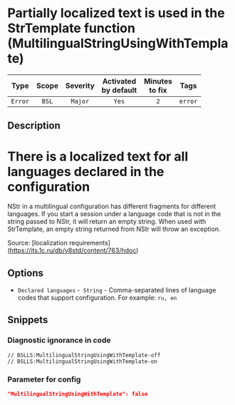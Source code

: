 # Partially localized text is used in the StrTemplate function (MultilingualStringUsingWithTemplate)

| Type | Scope | Severity | Activated<br/>by default | Minutes<br/>to fix | Tags |
| :-: | :-: | :-: | :-: | :-: | :-: |
| `Error` | `BSL` | `Major` | `Yes` | `2` | `error` |

<!-- Блоки выше заполняются автоматически, не трогать -->
## Description

# There is a localized text for all languages declared in the configuration

NStr in a multilingual configuration has different fragments for different languages.
If you start a session under a language code that is not in the string passed to NStr, it will return an empty string.
When used with StrTemplate, an empty string returned from NStr will throw an exception.

Source: [localization requirements] (https://its.1c.ru/db/v8std/content/763/hdoc)

## Options

* `Declared languages` -` String` - Comma-separated lines of language codes that support configuration. For example: `ru, en`

## Snippets

<!-- Блоки ниже заполняются автоматически, не трогать -->
### Diagnostic ignorance in code

```bsl
// BSLLS:MultilingualStringUsingWithTemplate-off
// BSLLS:MultilingualStringUsingWithTemplate-on
```

### Parameter for config

```json
"MultilingualStringUsingWithTemplate": false
```
